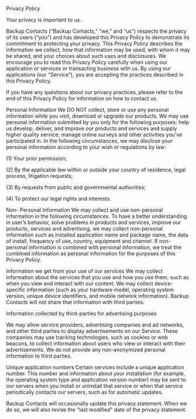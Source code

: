 Privacy Policy

Your privacy is important to us.

Backup Contacts (“Backup Contacts,” “we,” and “us”) respects the privacy of its users (“you”) and has developed this Privacy Policy to demonstrate its commitment to protecting your privacy. This Privacy Policy describes the information we collect, how that information may be used, with whom it may be shared, and your choices about such uses and disclosures. We encourage you to read this Privacy Policy carefully when using our application or services or transacting business with us. By using our applications (our “Service”), you are accepting the practices described in this Privacy Policy.

If you have any questions about our privacy practices, please refer to the end of this Privacy Policy for information on how to contact us.

Personal Information 
We DO NOT collect, store or use any personal information while you visit, download or upgrade our products. 
We may use personal information submitted by you only for the following purposes: help us develop, deliver, and improve our products and services and supply higher quality service; manage online surveys and other activities you’ve participated in. 
In the following circumstances, we may disclose your personal information according to your wish or regulations by law:

  (1) Your prior permission;

  (2) By the applicable law within or outside your country of residence, legal process, litigation requests;

  (3) By requests from public and governmental authorities;

  (4) To protect our legal rights and interests. 

Non- Personal Information 
We may collect and use non-personal information in the following circumstances. To have a better understanding in user’s behavior, solve problems in products and services, improve our products, services and advertising, we may collect non-personal information such as installed application name and package name, the data of install, frequency of use, country, equipment and channel. 
If non-personal information is combined with personal information, we treat the combined information as personal information for the purposes of this Privacy Policy.

Information we get from your use of our services 
We may collect information about the services that you use and how you use them, such as when you view and interact with our content. We may collect device-specific information (such as your hardware model, operating system version, unique device identifiers, and mobile network information). Backup Contacts will not share that information with third parties. 

Information collected by third-parties for advertising purposes

We may allow service providers, advertising companies and ad networks, and other third parties to display advertisements on our Service. These companies may use tracking technologies, such as cookies or web beacons, to collect information about users who view or interact with their advertisements. We do not provide any non-anonymized personal information to third parties.

Unique application numbers 
Certain services include a unique application number. This number and information about your installation (for example, the operating system type and application version number) may be sent to our servers when you install or uninstall that service or when that service periodically contacts our servers, such as for automatic updates. 

Backup Contacts will occasionally update this privacy statement. When we do so, we will also revise the "last modified" date of the privacy statement.
